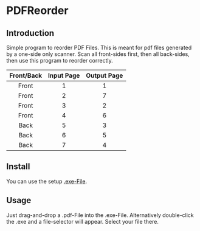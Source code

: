 # PDFReorder
## Introduction
Simple program to reorder PDF Files. This is meant for pdf files generated by a one-side only scanner.
Scan all front-sides first, then all back-sides, then use this program to reorder correctly.

| Front/Back    | Input Page | Output Page |
|---------------|------------|-------------|
| <center>Front | <center>1  | <center>1   |
| <center>Front | <center>2  | <center>7   |
| <center>Front | <center>3  | <center>2   |
| <center>Front | <center>4  | <center>6   |
| <center>Back  | <center>5  | <center>3   |
| <center>Back  | <center>6  | <center>5   |
| <center>Back  | <center>7  | <center>4   |

## Install
You can use the setup [.exe-File](https://github.com/Sebireb/PDFReorder/releases/download/Release1.2/Setup_PDFReorder.exe).

## Usage
Just drag-and-drop a .pdf-File into the .exe-File.
Alternatively double-click the .exe and a file-selector will appear. Select your file there.
